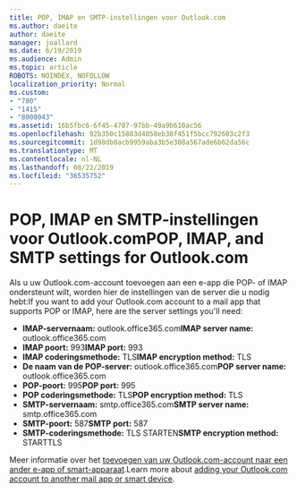 ```yaml
---
title: POP, IMAP en SMTP-instellingen voor Outlook.com
ms.author: daeite
author: daeite
manager: joallard
ms.date: 6/19/2019
ms.audience: Admin
ms.topic: article
ROBOTS: NOINDEX, NOFOLLOW
localization_priority: Normal
ms.custom:
- "780"
- "1415"
- "8000043"
ms.assetid: 16b5fbc6-6f45-4707-97bb-49a9b610ac56
ms.openlocfilehash: 92b350c15883d4058eb38f451f5bcc792603c2f3
ms.sourcegitcommit: 1d98db8acb9959aba3b5e308a567ade6b62da56c
ms.translationtype: MT
ms.contentlocale: nl-NL
ms.lasthandoff: 08/22/2019
ms.locfileid: "36535752"
---
```

# <a name="pop-imap-and-smtp-settings-for-outlookcom"></a><span data-ttu-id="858bc-102">POP, IMAP en SMTP-instellingen voor Outlook.com</span><span class="sxs-lookup"><span data-stu-id="858bc-102">POP, IMAP, and SMTP settings for Outlook.com</span></span>

<span data-ttu-id="858bc-103">Als u uw Outlook.com-account toevoegen aan een e-app die POP- of IMAP ondersteunt wilt, worden hier de instellingen van de server die u nodig hebt:</span><span class="sxs-lookup"><span data-stu-id="858bc-103">If you want to add your Outlook.com account to a mail app that supports POP or IMAP, here are the server settings you'll need:</span></span>
  
- <span data-ttu-id="858bc-104">**IMAP-servernaam:** outlook.office365.com</span><span class="sxs-lookup"><span data-stu-id="858bc-104">**IMAP server name:** outlook.office365.com</span></span>
- <span data-ttu-id="858bc-105">**IMAP poort:** 993</span><span class="sxs-lookup"><span data-stu-id="858bc-105">**IMAP port:** 993</span></span>
- <span data-ttu-id="858bc-106">**IMAP coderingsmethode:** TLS</span><span class="sxs-lookup"><span data-stu-id="858bc-106">**IMAP encryption method:** TLS</span></span>
- <span data-ttu-id="858bc-107">**De naam van de POP-server:** outlook.office365.com</span><span class="sxs-lookup"><span data-stu-id="858bc-107">**POP server name:** outlook.office365.com</span></span>  
- <span data-ttu-id="858bc-108">**POP-poort:** 995</span><span class="sxs-lookup"><span data-stu-id="858bc-108">**POP port:** 995</span></span>  
- <span data-ttu-id="858bc-109">**POP coderingsmethode:** TLS</span><span class="sxs-lookup"><span data-stu-id="858bc-109">**POP encryption method:** TLS</span></span>  
- <span data-ttu-id="858bc-110">**SMTP-servernaam:** smtp.office365.com</span><span class="sxs-lookup"><span data-stu-id="858bc-110">**SMTP server name:** smtp.office365.com</span></span>
- <span data-ttu-id="858bc-111">**SMTP-poort:** 587</span><span class="sxs-lookup"><span data-stu-id="858bc-111">**SMTP port:** 587</span></span>
- <span data-ttu-id="858bc-112">**SMTP-coderingsmethode:** TLS STARTEN</span><span class="sxs-lookup"><span data-stu-id="858bc-112">**SMTP encryption method:** STARTTLS</span></span>

<span data-ttu-id="858bc-113">Meer informatie over het [toevoegen van uw Outlook.com-account naar een ander e-app of smart-apparaat](https://support.office.com/article/73f3b178-0009-41ae-aab1-87b80fa94970?wt.mc_id=Office_Outlook_com_Alchemy).</span><span class="sxs-lookup"><span data-stu-id="858bc-113">Learn more about [adding your Outlook.com account to another mail app or smart device](https://support.office.com/article/73f3b178-0009-41ae-aab1-87b80fa94970?wt.mc_id=Office_Outlook_com_Alchemy).</span></span>